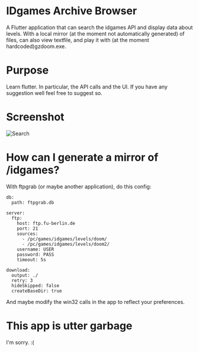 # IDgames Archive Browser

A Flutter application that can search the idgames API and display data about levels.
With a local mirror (at the moment not automatically generated) of files, can also view textfile, and play it with (at the moment hardcoded)gzdoom.exe.

# Purpose

Learn flutter. In particular, the API calls and the UI. If you have any suggestion well feel free to suggest so. 

# Screenshot

![Search](https://i.imgur.com/wn29iYs.jpeg)

# How can I generate a mirror of /idgames?

With ftpgrab (or maybe another application), do this config:

```
db:
  path: ftpgrab.db

server:
  ftp:
    host: ftp.fu-berlin.de
    port: 21
    sources:
      - /pc/games/idgames/levels/doom/
      - /pc/games/idgames/levels/doom2/
    username: USER
    password: PASS
    timeout: 5s

download:
  output: ./
  retry: 3
  hideSkipped: false
  createBaseDir: true
```

And maybe modify the win32 calls in the app to reflect your preferences.

# This app is utter garbage

I'm sorry. :(